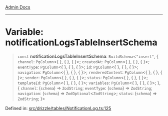 [Admin Docs](/)

***

# Variable: notificationLogsTableInsertSchema

> `const` **notificationLogsTableInsertSchema**: `BuildSchema`\<`"insert"`, \{ `channel`: `PgColumn`\<\{ \}, \{ \}, \{ \}\>; `createdAt`: `PgColumn`\<\{ \}, \{ \}, \{ \}\>; `eventType`: `PgColumn`\<\{ \}, \{ \}, \{ \}\>; `id`: `PgColumn`\<\{ \}, \{ \}, \{ \}\>; `navigation`: `PgColumn`\<\{ \}, \{ \}, \{ \}\>; `renderedContent`: `PgColumn`\<\{ \}, \{ \}, \{ \}\>; `sender`: `PgColumn`\<\{ \}, \{ \}, \{ \}\>; `status`: `PgColumn`\<\{ \}, \{ \}, \{ \}\>; `templateId`: `PgColumn`\<\{ \}, \{ \}, \{ \}\>; `variables`: `PgColumn`\<\{ \}, \{ \}, \{ \}\>; \}, \{ `channel`: (`schema`) => `ZodString`; `eventType`: (`schema`) => `ZodString`; `navigation`: (`schema`) => `ZodOptional`\<`ZodString`\>; `status`: (`schema`) => `ZodString`; \}\>

Defined in: [src/drizzle/tables/NotificationLog.ts:125](https://github.com/Sourya07/talawa-api/blob/3df16fa5fb47e8947dc575f048aef648ae9ebcf8/src/drizzle/tables/NotificationLog.ts#L125)
